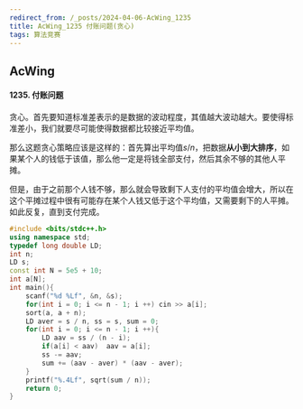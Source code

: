 ```yaml
---
redirect_from: /_posts/2024-04-06-AcWing_1235
title: AcWing_1235 付账问题(贪心)
tags: 算法竞赛
---
```


## AcWing

#### 1235. 付账问题

贪心。首先要知道标准差表示的是数据的波动程度，其值越大波动越大。要使得标准差小，我们就要尽可能使得数据都比较接近平均值。

那么这题贪心策略应该是这样的：首先算出平均值$s/n$，把数据**从小到大排序**，如果某个人的钱低于该值，那么他一定是将钱全部支付，然后其余不够的其他人平摊。

但是，由于之前那个人钱不够，那么就会导致剩下人支付的平均值会增大，所以在这个平摊过程中很有可能存在某个人钱又低于这个平均值，又需要剩下的人平摊。如此反复，直到支付完成。

```cpp
#include <bits/stdc++.h>
using namespace std;
typedef long double LD;
int n;
LD s;
const int N = 5e5 + 10;
int a[N];
int main(){
    scanf("%d %Lf", &n, &s);
    for(int i = 0; i <= n - 1; i ++) cin >> a[i];
    sort(a, a + n);
    LD aver = s / n, ss = s, sum = 0;
    for(int i = 0; i <= n - 1; i ++){
        LD aav = ss / (n - i);
        if(a[i] < aav)  aav = a[i];
        ss -= aav;
        sum += (aav - aver) * (aav - aver);
    }
    printf("%.4Lf", sqrt(sum / n));
    return 0;
}
```
